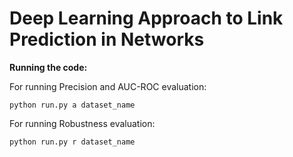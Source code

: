 # Deep Learning Approach to Link Prediction in Networks


**Running the code:**

For running Precision and AUC-ROC evaluation:
```
python run.py a dataset_name

```

For running Robustness evaluation:
```
python run.py r dataset_name

```